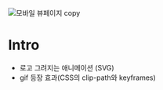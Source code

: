 ![모바일 뷰페이지 copy](https://github.com/JiSeungHyeon/DDP/assets/141790390/bf72f036-04c1-41c5-9609-b910f25d92b4)

# Intro
- 로고 그려지는 애니메이션 (SVG)
- gif 등장 효과(CSS의 clip-path와 keyframes)
